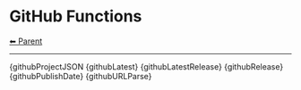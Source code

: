 # GitHub Functions

<!-- TEMPLATE header 2 -->
[⬅ Parent ](../index.md)
<hr />

{githubProjectJSON
{githubLatest}
{githubLatestRelease}
{githubRelease}
{githubPublishDate}
{githubURLParse}
